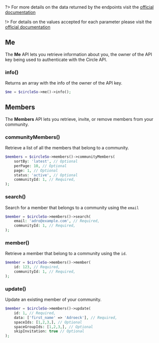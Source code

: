 ?> For more details on the data returned by the endpoints visit the [official documentation](https://api.circle.so/)

!> For details on the values accepted for each parameter please visit the [official documentation](https://api.circle.so/)

## Me

The __Me__ API lets you retrieve information about you, the owner of the API key being used to authenticate with the Circle API.

### info()

Returns an array with the info of the owner of the API key.

```php
$me = $circleSo->me()->info();
```

## Members

The __Members__ API lets you retrieve, invite, or remove members from your community.

### communityMembers()

Retrieve a list of all the members that belong to a community.

```php
$members = $circleSo->members()->communityMembers(
    sortBy: 'latest', // Optional
    perPage: 10, // Optional
    page: 1, // Optional
    status: 'active', // Optional
    communityId: 1, // Required,
);
```

### search()

Search for a member that belongs to a community using the `email`

```php
$member = $circleSo->members()->search(
    email: 'adro@example.com', // Required,
    communityId: 1, // Required,
);
```

### member()

Retrieve a member that belong to a community using the `id`.

```php
$member = $circleSo->members()->member(
    id: 123, // Required,
    communityId: 1, // Required,
);
```

### update()

Update an existing member of your community.

```php
$member = $circleSo->members()->update(
    id: 1, // Required,
    data: ['first_name' => 'Adroeck'], // Required,
    spaceIds: [1,2,3,], // Optional
    spaceGroupIds: [1,2,3,], // Optional
    skipInvitation: true // Optional
);
```
